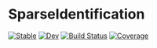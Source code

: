 # SparseIdentification

[![Stable](https://img.shields.io/badge/docs-stable-blue.svg)](https://JuliaRCM.github.io/SparseIdentification.jl/stable/)
[![Dev](https://img.shields.io/badge/docs-dev-blue.svg)](https://JuliaRCM.github.io/SparseIdentification.jl/dev/)
[![Build Status](https://github.com/JuliaRCM/SparseIdentification.jl/actions/workflows/CI.yml/badge.svg?branch=main)](https://github.com/JuliaRCM/SparseIdentification.jl/actions/workflows/CI.yml?query=branch%3Amain)
[![Coverage](https://codecov.io/gh/JuliaRCM/SparseIdentification.jl/branch/main/graph/badge.svg)](https://codecov.io/gh/JuliaRCM/SparseIdentification.jl)
